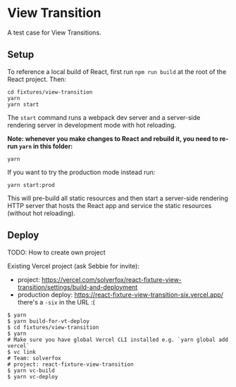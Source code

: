 # View Transition

A test case for View Transitions.

## Setup

To reference a local build of React, first run `npm run build` at the root
of the React project. Then:

```
cd fixtures/view-transition
yarn
yarn start
```

The `start` command runs a webpack dev server and a server-side rendering server in development mode with hot reloading.

**Note: whenever you make changes to React and rebuild it, you need to re-run `yarn` in this folder:**

```
yarn
```

If you want to try the production mode instead run:

```
yarn start:prod
```

This will pre-build all static resources and then start a server-side rendering HTTP server that hosts the React app and service the static resources (without hot reloading).

## Deploy

TODO: How to create own project

Existing Vercel project (ask Sebbie for invite):
- project: https://vercel.com/solverfox/react-fixture-view-transition/settings/build-and-deployment
- production deploy: https://react-fixture-view-transition-six.vercel.app/ there's a `-six` in the URL :(

```console
$ yarn
$ yarn build-for-vt-deploy
$ cd fixtures/view-transition
$ yarn
# Make sure you have global Vercel CLI installed e.g. `yarn global add vercel`
$ vc link
# Team: solverfox
# project: react-fixture-view-transition
$ yarn vc-build
$ yarn vc-deploy
```
